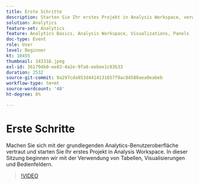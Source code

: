 ```yaml
---
title: Erste Schritte
description: Starten Sie Ihr erstes Projekt in Analysis Workspace, verwenden Sie zunächst Tabellen, Visualisierungen und Bedienfelder.
solution: Analytics
feature-set: Analytics
feature: Analytics Basics, Analysis Workspace, Visualizations, Panels
doc-type: Event
role: User
level: Beginner
kt: 10455
thumbnail: 343318.jpeg
exl-id: 361794b0-ee83-4a2e-9fa8-eebee1c83b33
duration: 2532
source-git-commit: 9a297cda953d4414131657f9ac84580aea0eabeb
workflow-type: tm+mt
source-wordcount: '48'
ht-degree: 8%

---
```


# Erste Schritte

Machen Sie sich mit der grundlegenden Analytics-Benutzeroberfläche vertraut und starten Sie Ihr erstes Projekt in Analysis Workspace. In dieser Sitzung beginnen wir mit der Verwendung von Tabellen, Visualisierungen und Bedienfeldern.

>[!VIDEO](https://video.tv.adobe.com/v/343318/?quality=12&learn=on)
